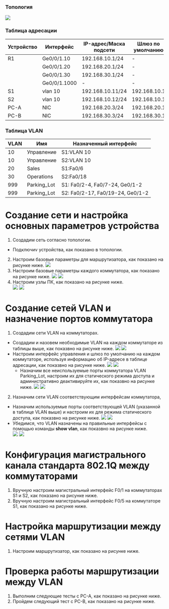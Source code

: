 ### Топология
![](https://github.com/devops-user/otus/blob/main/homeworks/homework_14/images/topology.png)

### Таблица адресации
| Устройство | Интерфейс | IP-адрес/Маска подсети | Шлюз по умолчанию |
--- | --- | --- | --- |
| R1 | Ge0/0/1.10 | 192.168.10.1/24 | - |
|  | Ge0/0/1.20 | 192.168.20.1/24 | - |
|  | Ge0/0/1.30 | 192.168.30.1/24 | - |
|  | Ge0/0/1.1000 | - | - |
| S1 | vlan 10 | 192.168.10.11/24 | 192.168.10.1 |
| S2 | vlan 10 | 192.168.10.12/24 | 192.168.10.1 |
| PC-A | NIC | 192.168.20.3/24 | 192.168.20.1 |
| PC-B | NIC | 192.168.30.3/24 | 192.168.30.1 |

### Таблица VLAN
| VLAN | Имя | Назначенный интерфейс |
--- | --- | --- |
| 10 | Управление | S1:VLAN 10 |
| 10 | Управление | S2:VLAN 10 |
| 20 | Sales | S1:Fa0/6 |
| 30 | Operations | S2:Fa0/18 |
| 999 | Parking_Lot | S1: Fa0/2-4, Fa0/7-24, Ge0/1-2 |
| 999 | Parking_Lot | S2: Fa0/2-17, Fa0/19-24, Ge0/1-2 |

# Создание сети и настройка основных параметров устройства
1. Создадим сеть согласно топологии.
  * Подключиv устройства, как показано в топологии.
2. Настроим базовые параметры для маршрутизатора, как показано на рисунке ниже.
![](https://github.com/devops-user/otus/blob/main/homeworks/homework_14/images/R1.png)
3. Настроим базовые параметры каждого коммутатора, как показано на рисунке ниже.
![](https://github.com/devops-user/otus/blob/main/homeworks/homework_14/images/S1.png)
![](https://github.com/devops-user/otus/blob/main/homeworks/homework_14/images/S2.png)
4. Настроим узлы ПК, как показано на рисунке ниже.  
![](https://github.com/devops-user/otus/blob/main/homeworks/homework_14/images/PC-A.png)
![](https://github.com/devops-user/otus/blob/main/homeworks/homework_14/images/PC-B.png)

# Создание сетей VLAN и назначение портов коммутатора
1. Создадим сети VLAN на коммутаторах.
  * Создадим и назовем необходимые VLAN на каждом коммутаторе из таблицы выше, как показвно на рисунке ниже.
![](https://github.com/devops-user/otus/blob/main/homeworks/homework_14/images/vlan_1.png)
![](https://github.com/devops-user/otus/blob/main/homeworks/homework_14/images/vlan_1_1.png)
* Настроим интерфейс управления и шлюз по умолчанию на каждом коммутаторе, используя информацию об IP-адресе в таблице адресации, как показвно на рисунке ниже.
![](https://github.com/devops-user/otus/blob/main/homeworks/homework_14/images/vlan_10.png)
![](https://github.com/devops-user/otus/blob/main/homeworks/homework_14/images/vlan_10_1.png)
  * Назначим все неиспользуемые порты коммутатора VLAN Parking_Lot, настроим их для статического режима доступа и административно деактивируйте их, как показвно на рисунке ниже.
![](https://github.com/devops-user/otus/blob/main/homeworks/homework_14/images/S1_999.png)
![](https://github.com/devops-user/otus/blob/main/homeworks/homework_14/images/S2_999.png)
2. Назначим сети VLAN соответствующим интерфейсам коммутатора,
  * Назначим используемые порты соответствующей VLAN (указанной в таблице VLAN выше) и настроим их для режима статического доступа, как показвно на рисунке ниже.
![](https://github.com/devops-user/otus/blob/main/homeworks/homework_14/images/S1_20.png)
![](https://github.com/devops-user/otus/blob/main/homeworks/homework_14/images/S2_30.png)
  * Убедимся, что VLAN назначены на правильные интерфейсы с помощью команды **show vlan**, как показвно на рисунке ниже.  
![](https://github.com/devops-user/otus/blob/main/homeworks/homework_14/images/S1_if.png)
![](https://github.com/devops-user/otus/blob/main/homeworks/homework_14/images/S2_if.png)

# Конфигурация магистрального канала стандарта 802.1Q между коммутаторами
1. Вручную настроим магистральный интерфейс F0/1 на коммутаторах S1 и S2, как показано на рисунке ниже.
2. Вручную настроим магистральный интерфейс F0/5 на коммутаторе S1, как показано на рисунке ниже.

# Настройка маршрутизации между сетями VLAN
1. Настроим маршрутизатор, как показано на рисунке ниже.

# Проверка работы маршрутизации между VLAN
1. Выполним следующие тесты с PC-A, как показано на рисунке ниже.
2. Пройдем следующий тест с PC-B, как показано на рисунке ниже.
